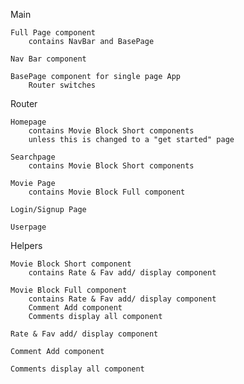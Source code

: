Main

    Full Page component
        contains NavBar and BasePage

    Nav Bar component

    BasePage component for single page App
        Router switches

Router

    Homepage
        contains Movie Block Short components
        unless this is changed to a "get started" page

    Searchpage 
        contains Movie Block Short components

    Movie Page
        contains Movie Block Full component

    Login/Signup Page

    Userpage

Helpers

    Movie Block Short component
        contains Rate & Fav add/ display component

    Movie Block Full component
        contains Rate & Fav add/ display component
        Comment Add component
        Comments display all component

    Rate & Fav add/ display component

    Comment Add component

    Comments display all component